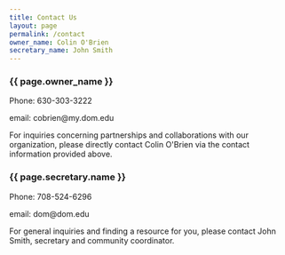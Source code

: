 ```yaml
---
title: Contact Us
layout: page
permalink: /contact
owner_name: Colin O'Brien
secretary_name: John Smith
---
```

<h3>{{ page.owner_name }}</h3>
<p>Phone: 630-303-3222</p>
<p>email: cobrien@my.dom.edu</p>
<p>For inquiries concerning partnerships and collaborations with our organization, please directly contact Colin O'Brien via the contact information provided above.</p>

<h3>{{ page.secretary.name }}</h3>
<p>Phone: 708-524-6296 </p>
<p>email: dom@dom.edu </p>
<p>For general inquiries and finding a resource for you, please contact John Smith, secretary and community coordinator.</p>


